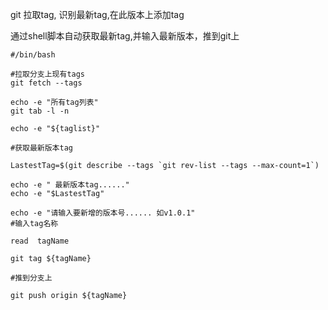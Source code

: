 git 拉取tag, 识别最新tag,在此版本上添加tag



通过shell脚本自动获取最新tag,并输入最新版本，推到git上

```shell
#/bin/bash

#拉取分支上现有tags
git fetch --tags

echo -e "所有tag列表"
git tab -l -n

echo -e "${taglist}"

#获取最新版本tag

LastestTag=$(git describe --tags `git rev-list --tags --max-count=1`)

echo -e " 最新版本tag......"
echo -e "$LastestTag"

echo -e "请输入要新增的版本号...... 如v1.0.1"
#输入tag名称

read  tagName

git tag ${tagName}

#推到分支上

git push origin ${tagName}
```





